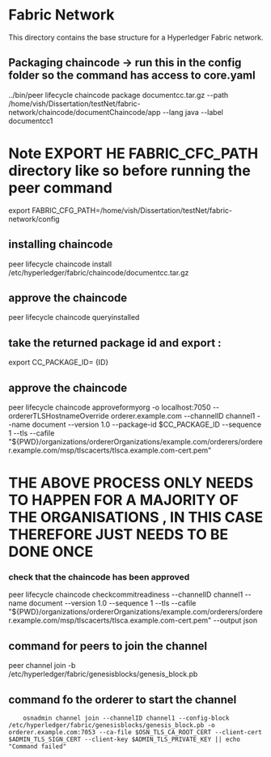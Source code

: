 # Fabric Network
This directory contains the base structure for a Hyperledger Fabric network.


## Packaging chaincode -> run this in the config folder so the command has access to core.yaml
../bin/peer lifecycle chaincode package documentcc.tar.gz --path /home/vish/Dissertation/testNet/fabric-network/chaincode/documentChaincode/app --lang java --label documentcc1

# Note EXPORT HE FABRIC_CFC_PATH directory like so before running the peer command 
export FABRIC_CFG_PATH=/home/vish/Dissertation/testNet/fabric-network/config

## installing chaincode 
peer lifecycle chaincode install /etc/hyperledger/fabric/chaincode/documentcc.tar.gz

## approve the chaincode 
peer lifecycle chaincode queryinstalled

## take the returned package id and export : 
export CC_PACKAGE_ID= {ID}

## approve the chaincode 
peer lifecycle chaincode approveformyorg -o localhost:7050 --ordererTLSHostnameOverride orderer.example.com --channelID channel1 --name document --version 1.0 --package-id $CC_PACKAGE_ID --sequence 1 --tls --cafile "${PWD}/organizations/ordererOrganizations/example.com/orderers/orderer.example.com/msp/tlscacerts/tlsca.example.com-cert.pem"

# THE ABOVE PROCESS ONLY NEEDS TO HAPPEN FOR A MAJORITY OF THE ORGANISATIONS , IN THIS CASE THEREFORE JUST NEEDS TO BE DONE ONCE 


### check that the chaincode has been approved 
 peer lifecycle chaincode checkcommitreadiness --channelID channel1 --name document --version 1.0 --sequence 1 --tls --cafile "${PWD}/organizations/ordererOrganizations/example.com/orderers/orderer.example.com/msp/tlscacerts/tlsca.example.com-cert.pem" --output json



## command for peers to join the channel 
peer channel join -b /etc/hyperledger/fabric/genesisblocks/genesis_block.pb

## command fo the orderer to start the channel
        osnadmin channel join --channelID channel1 --config-block /etc/hyperledger/fabric/genesisblocks/genesis_block.pb -o orderer.example.com:7053 --ca-file $OSN_TLS_CA_ROOT_CERT --client-cert $ADMIN_TLS_SIGN_CERT --client-key $ADMIN_TLS_PRIVATE_KEY || echo "Command failed"

